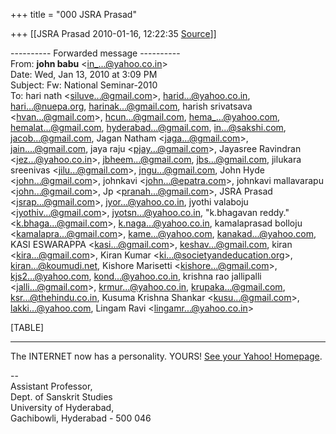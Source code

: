 +++
title = "000 JSRA Prasad"

+++
[[JSRA Prasad	2010-01-16, 12:22:35 [Source](https://groups.google.com/g/bvparishat/c/Udb3sbgoPLw)]]



  
  

---------- Forwarded message ----------  
From: **john babu** \<[in\_...@yahoo.co.in]()\>  
Date: Wed, Jan 13, 2010 at 3:09 PM  
Subject: Fw: National Seminar-2010  
To: hari nath \<[siluve...@gmail.com]()\>, [harid...@yahoo.co.in](), [hari...@nuepa.org](), [harinak...@gmail.com](), harish srivatsava \<[hvan...@gmail.com]()\>, [hcun...@gmail.com](), [hema\_...@yahoo.com](), [hemalat...@gmail.com](), [hyderabad...@gmail.com](), [in...@sakshi.com](), [jacob...@gmail.com](), Jagan Natham \<[jaga...@gmail.com]()\>, [jain....@gmail.com](), jaya raju \<[pjay...@gmail.com]()\>, Jayasree Ravindran \<[jez...@yahoo.co.in]()\>, [jbheem...@gmail.com](), [jbs...@gmail.com](), jilukara sreenivas \<[jilu...@gmail.com]()\>, [jngu...@gmail.com](), John Hyde \<[john...@gmail.com]()\>, johnkavi \<[john...@epatra.com]()\>, johnkavi mallavarapu \<[john...@gmail.com]()\>, Jp \<[pranah...@gmail.com]()\>, JSRA Prasad \<[jsrap...@gmail.com]()\>, [jyor...@yahoo.co.in](), jyothi valaboju \<[jyothiv...@gmail.com]()\>, [jyotsn...@yahoo.co.in](), "k.bhagavan reddy." \<[k.bhaga...@gmail.com]()\>, [k.naga...@yahoo.co.in](), kamalaprasad bolloju \<[kamalapra...@gmail.com]()\>, [kame...@yahoo.com](), [kanakad...@yahoo.com](), KASI ESWARAPPA \<[kasi...@gmail.com]()\>, [keshav...@gmail.com](), kiran \<[kira...@gmail.com]()\>, Kiran Kumar \<[ki...@societyandeducation.org]()\>, [kiran...@koumudi.net](), Kishore Marisetti \<[kishore...@gmail.com]()\>, [kjs2...@yahoo.com](), [kond...@yahoo.co.in](), krishna rao jallipalli \<[jalli...@gmail.com]()\>, [krmur...@yahoo.co.in](), [krupaka...@gmail.com](), [ksr...@thehindu.co.in](), Kusuma Krishna Shankar \<[kusu...@gmail.com]()\>, [lakki...@yahoo.com](), Lingam Ravi \<[lingamr...@yahoo.co.in]()\>  
  
  

[TABLE]

  

------------------------------------------------------------------------

The INTERNET now has a personality. YOURS! [See your Yahoo! Homepage](http://in.rd.yahoo.com/tagline_yyi_1/*http://in.yahoo.com/).

  
  
  
--  
Assistant Professor,  
Dept. of Sanskrit Studies  
University of Hyderabad,  
Gachibowli, Hyderabad - 500 046  
  

